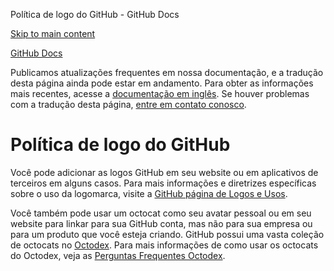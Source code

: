 Política de logo do GitHub - GitHub Docs

[Skip to main content](#main-content)

[](/pt)[GitHub Docs](/pt)

Publicamos atualizações frequentes em nossa documentação, e a tradução desta página ainda pode estar em andamento. Para obter as informações mais recentes, acesse a [documentação em inglês](/en). Se houver problemas com a tradução desta página, [entre em contato conosco](https://github.com/contact?form[subject]=translation%20issue%20on%20docs.github.com&form[comments]=).

Política de logo do GitHub
==========

Você pode adicionar as logos GitHub em seu website ou em aplicativos de terceiros em alguns casos. Para mais informações e diretrizes específicas sobre o uso da logomarca, visite a [GitHub página de Logos e Usos](https://github.com/logos).

Você também pode usar um octocat como seu avatar pessoal ou em seu website para linkar para sua GitHub conta, mas não para sua empresa ou para um produto que você esteja criando. GitHub possui uma vasta coleção de octocats no [Octodex](https://octodex.github.com/). Para mais informações de como usar os octocats do Octodex, veja as [Perguntas Frequentes Octodex](https://octodex.github.com/faq/).

